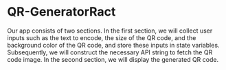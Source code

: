 # QR-GeneratorRact

Our app consists of two sections. In the first section, we will collect user inputs such as the text to encode, the size of the QR code, and the background color of the QR code, and store these inputs in state variables. Subsequently, we will construct the necessary API string to fetch the QR code image. In the second section, we will display the generated QR code.

